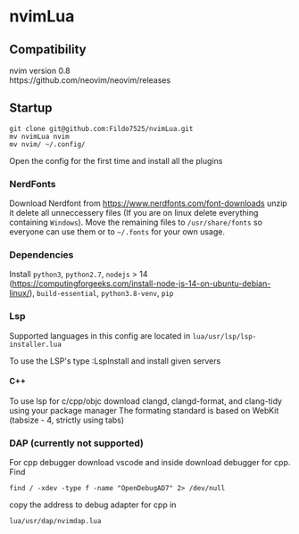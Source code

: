 # nvimLua

<h2>Compatibility</h2>
nvim version 0.8 <br />
https://github.com/neovim/neovim/releases <br />

<h2>Startup</h2>

    git clone git@github.com:Fildo7525/nvimLua.git
    mv nvimLua nvim
    mv nvim/ ~/.config/

Open the config for the first time and install all the plugins

<h3>NerdFonts</h3>

Download Nerdfont from
https://www.nerdfonts.com/font-downloads
unzip it delete all unneccessery files (If you are on linux delete everything containing ```Windows```).
Move the remaining files to ```/usr/share/fonts``` so everyone can use them or to ```~/.fonts``` for your own usage.

<h3>Dependencies</h3>

Install ```python3```, ```python2.7```, ```nodejs``` > 14 (https://computingforgeeks.com/install-node-js-14-on-ubuntu-debian-linux/),
```build-essential```, ```python3.8-venv```, ```pip```

<h3>Lsp</h3>

Supported languages in this config are located in ```lua/usr/lsp/lsp-installer.lua```

To use the LSP's type :LspInstall and install given servers

<h4>C++</h4>
To use lsp for c/cpp/objc download clangd, clangd-format, and clang-tidy using your package manager
The formating standard is based on WebKit (tabsize - 4, strictly using tabs)

<h3>DAP (currently not supported)</h3>

For cpp debugger download vscode and inside download debugger for cpp.
Find 

    find / -xdev -type f -name "OpenDebugAD7" 2> /dev/null

copy the address to debug adapter for cpp in

    lua/usr/dap/nvimdap.lua
